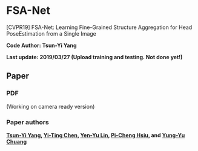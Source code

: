 # FSA-Net
[CVPR19] FSA-Net: Learning Fine-Grained Structure Aggregation for Head PoseEstimation from a Single Image


**Code Author: Tsun-Yi Yang**

**Last update: 2019/03/27 (Upload training and testing. Not done yet!)**


## Paper


### PDF
(Working on camera ready version)


### Paper authors
**[Tsun-Yi Yang](https://scholar.google.com/citations?user=WhISCE4AAAAJ&hl=en), [Yi-Ting Chen](https://github.com/b02901145), [Yen-Yu Lin](https://www.citi.sinica.edu.tw/pages/yylin/index_zh.html), [Pi-Cheng Hsiu](https://www.citi.sinica.edu.tw/pages/pchsiu/index_en.html), and [Yung-Yu Chuang](https://www.csie.ntu.edu.tw/~cyy/)**
